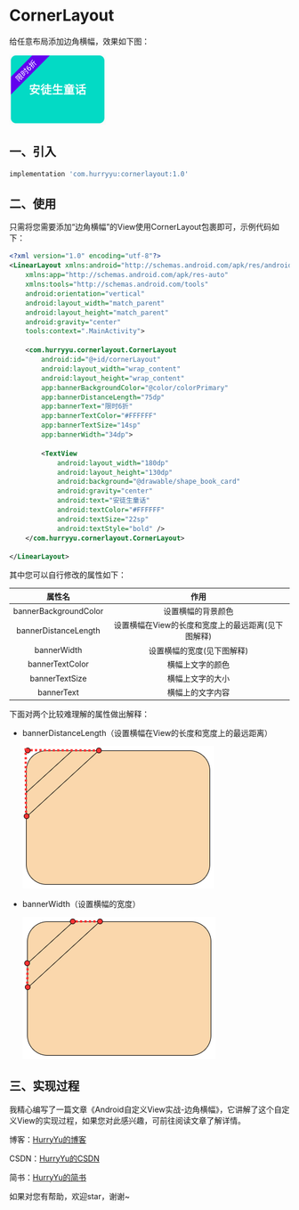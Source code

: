 # CornerLayout

给任意布局添加边角横幅，效果如下图：

![image-20200902154545916](./assets/image-20200902154545916.png)

## 一、引入

```groovy
implementation 'com.hurryyu:cornerlayout:1.0'
```

## 二、使用

只需将您需要添加“边角横幅”的View使用CornerLayout包裹即可，示例代码如下：

```xml
<?xml version="1.0" encoding="utf-8"?>
<LinearLayout xmlns:android="http://schemas.android.com/apk/res/android"
    xmlns:app="http://schemas.android.com/apk/res-auto"
    xmlns:tools="http://schemas.android.com/tools"
    android:orientation="vertical"
    android:layout_width="match_parent"
    android:layout_height="match_parent"
    android:gravity="center"
    tools:context=".MainActivity">

    <com.hurryyu.cornerlayout.CornerLayout
        android:id="@+id/cornerLayout"
        android:layout_width="wrap_content"
        android:layout_height="wrap_content"
        app:bannerBackgroundColor="@color/colorPrimary"
        app:bannerDistanceLength="75dp"
        app:bannerText="限时6折"
        app:bannerTextColor="#FFFFFF"
        app:bannerTextSize="14sp"
        app:bannerWidth="34dp">

        <TextView
            android:layout_width="180dp"
            android:layout_height="130dp"
            android:background="@drawable/shape_book_card"
            android:gravity="center"
            android:text="安徒生童话"
            android:textColor="#FFFFFF"
            android:textSize="22sp"
            android:textStyle="bold" />
    </com.hurryyu.cornerlayout.CornerLayout>

</LinearLayout>
```

其中您可以自行修改的属性如下：

|        属性名         |                        作用                        |
| :-------------------: | :------------------------------------------------: |
| bannerBackgroundColor |                 设置横幅的背景颜色                 |
| bannerDistanceLength  | 设置横幅在View的长度和宽度上的最远距离(见下图解释) |
|      bannerWidth      |             设置横幅的宽度(见下图解释)             |
|    bannerTextColor    |                  横幅上文字的颜色                  |
|    bannerTextSize     |                  横幅上文字的大小                  |
|      bannerText       |                  横幅上的文字内容                  |

下面对两个比较难理解的属性做出解释：

- bannerDistanceLength（设置横幅在View的长度和宽度上的最远距离）

  ![](./assets/image-20200904141659634.png)

- bannerWidth（设置横幅的宽度）

  ![](./assets/image-20200904144148587.png)

## 三、实现过程

我精心编写了一篇文章《Android自定义View实战-边角横幅》，它讲解了这个自定义View的实现过程，如果您对此感兴趣，可前往阅读文章了解详情。

博客：[HurryYu的博客](https://www.hurryyu.com/2020/09/04/Android%E8%87%AA%E5%AE%9A%E4%B9%89View%E5%AE%9E%E6%88%98-%E8%BE%B9%E8%A7%92%E6%A8%AA%E5%B9%85/)

CSDN：[HurryYu的CSDN](https://blog.csdn.net/cqbbyzh/article/details/108408490)

简书：[HurryYu的简书](https://www.jianshu.com/p/53989dc3b6cd)

如果对您有帮助，欢迎star，谢谢~
